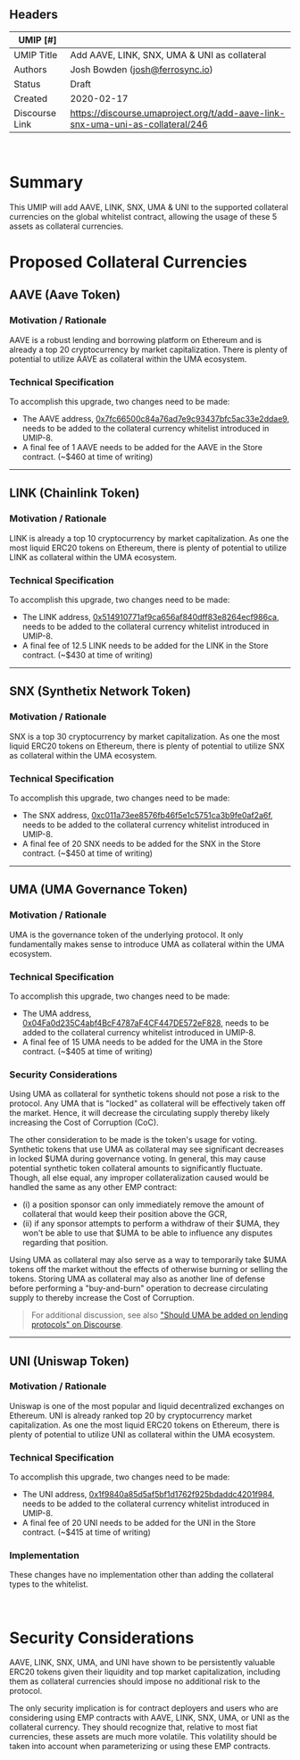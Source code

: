 ## Headers
| UMIP [#]   |   |
|------------|---|
| UMIP Title | Add AAVE, LINK, SNX, UMA & UNI as collateral |
| Authors    | Josh Bowden (josh@ferrosync.io)
| Status     | Draft |
| Created    | 2020-02-17 |
| Discourse Link | https://discourse.umaproject.org/t/add-aave-link-snx-uma-uni-as-collateral/246
<br>

# Summary

This UMIP will add AAVE, LINK, SNX, UMA & UNI to the supported collateral currencies on the global whitelist contract, allowing the usage of these 5 assets as collateral currencies.


# Proposed Collateral Currencies

## AAVE (Aave Token)
### Motivation / Rationale

AAVE is a robust lending and borrowing platform on Ethereum and is already a top 20 cryptocurrency by market capitalization. There is plenty of potential to utilize AAVE as collateral within the UMA ecosystem.  

### Technical Specification
To accomplish this upgrade, two changes need to be made:

 * The AAVE address, [0x7fc66500c84a76ad7e9c93437bfc5ac33e2ddae9][aave], needs to be added to the collateral currency whitelist introduced in UMIP-8.
 * A final fee of 1 AAVE needs to be added for the AAVE in the Store contract. (~$460 at time of writing)

 [aave]: https://etherscan.io/token/0x7fc66500c84a76ad7e9c93437bfc5ac33e2ddae9

---

## LINK (Chainlink Token)
### Motivation / Rationale

LINK is already a top 10 cryptocurrency by market capitalization. As one the most liquid ERC20 tokens on Ethereum, there is plenty of potential to utilize LINK as collateral within the UMA ecosystem. 

### Technical Specification

To accomplish this upgrade, two changes need to be made:

 * The LINK address, [0x514910771af9ca656af840dff83e8264ecf986ca][link], needs to be added to the collateral currency whitelist introduced in UMIP-8.
 * A final fee of 12.5 LINK needs to be added for the LINK in the Store contract. (~$430 at time of writing)

 [link]: https://etherscan.io/token/0x514910771af9ca656af840dff83e8264ecf986ca

---

## SNX (Synthetix Network Token)
### Motivation / Rationale

SNX is a top 30 cryptocurrency by market capitalization. As one the most liquid ERC20 tokens on Ethereum, there is plenty of potential to utilize SNX as collateral within the UMA ecosystem. 

### Technical Specification

To accomplish this upgrade, two changes need to be made:
 * The SNX address, [0xc011a73ee8576fb46f5e1c5751ca3b9fe0af2a6f][snx], needs to be added to the collateral currency whitelist introduced in UMIP-8.
 * A final fee of 20 SNX needs to be added for the SNX in the Store contract. (~$450 at time of writing)

 [snx]: https://etherscan.io/token/0xc011a73ee8576fb46f5e1c5751ca3b9fe0af2a6f

---

## UMA (UMA Governance Token)
### Motivation / Rationale

UMA is the governance token of the underlying protocol. It only fundamentally makes sense to introduce UMA as collateral within the UMA ecosystem. 

### Technical Specification

To accomplish this upgrade, two changes need to be made:
 * The UMA address, [0x04Fa0d235C4abf4BcF4787aF4CF447DE572eF828][uma], needs to be added to the collateral currency whitelist introduced in UMIP-8.
 * A final fee of 15 UMA needs to be added for the UMA in the Store contract. (~$405 at time of writing)

 [uma]: https://etherscan.io/token/0x04Fa0d235C4abf4BcF4787aF4CF447DE572eF828


### Security Considerations

Using UMA as collateral for synthetic tokens should not pose a risk to the
protocol. Any UMA that is "locked" as collateral will be effectively taken off the market. Hence, it will decrease the circulating supply thereby likely increasing the Cost of Corruption (CoC).

The other consideration to be made is the token's usage for voting.
Synthetic tokens that use UMA as collateral may see significant decreases in
locked $UMA during governance voting. In general, this may cause potential synthetic token collateral amounts to significantly fluctuate. Though, all else
equal, any improper collateralization caused would be handled the same as any other EMP contract:  
 - (i) a position sponsor can only immediately remove the amount of collateral that would keep their position above the GCR,
 - (ii) if any sponsor attempts to perform a withdraw of their $UMA, they won't be able to use that $UMA to be able to influence any disputes regarding that position. 

Using UMA as collateral may also serve as a way to temporarily take $UMA tokens off the market without the effects of otherwise burning or selling the tokens. Storing UMA as collateral may also as another line of defense before performing a "buy-and-burn" operation to decrease circulating supply to thereby increase the Cost of Corruption.

> For additional discussion, see also ["Should UMA be added on lending protocols" on Discourse][discourse-uma].

 [discourse-uma]: https://discourse.umaproject.org/t/should-uma-be-added-on-lending-protocols/87/3

---

## UNI (Uniswap Token)

### Motivation / Rationale

Uniswap is one of the most popular and liquid decentralized exchanges on Ethereum. UNI is already ranked top 20 by cryptocurrency market capitalization. As one the most liquid ERC20 tokens on Ethereum, there is plenty of potential to utilize UNI as collateral within the UMA ecosystem. 

### Technical Specification

To accomplish this upgrade, two changes need to be made:
 * The UNI address, [0x1f9840a85d5af5bf1d1762f925bdaddc4201f984][uni], needs to be added to the collateral currency whitelist introduced in UMIP-8.
 * A final fee of 20 UNI needs to be added for the UNI in the Store contract. (~$415 at time of writing)

 [uni]: https://etherscan.io/token/0x1f9840a85d5af5bf1d1762f925bdaddc4201f984

### Implementation

These changes have no implementation other than adding the collateral types to the whitelist.

<br>

# Security Considerations
AAVE, LINK, SNX, UMA, and UNI have shown to be persistently valuable ERC20 tokens given their liquidity and top market capitalization, including them as collateral currencies should impose no additional risk to the protocol.

The only security implication is for contract deployers and users who are considering using EMP contracts with AAVE, LINK, SNX, UMA, or UNI as the collateral currency. They should recognize that, relative to most fiat currencies, these assets are much more volatile. This volatility should be taken into account when parameterizing or using these EMP contracts.
